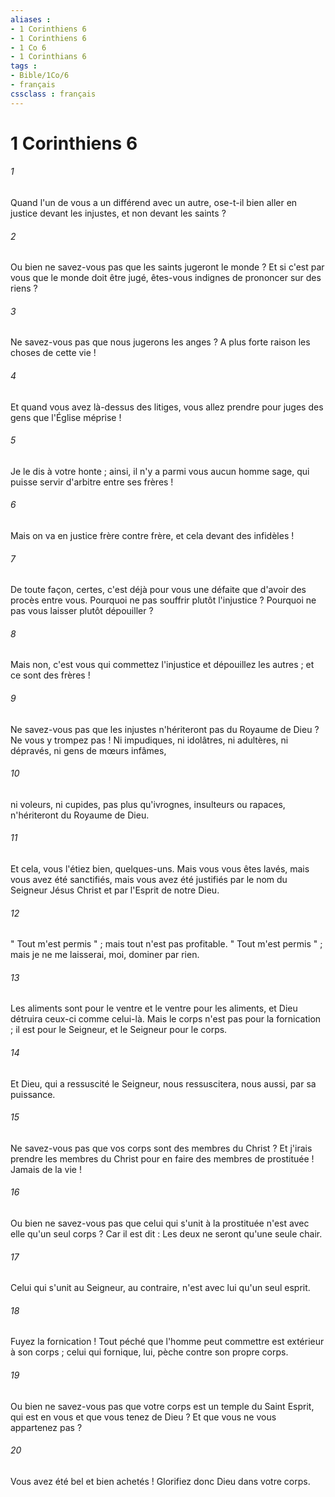 ```yaml
---
aliases : 
- 1 Corinthiens 6
- 1 Corinthiens 6
- 1 Co 6
- 1 Corinthians 6
tags : 
- Bible/1Co/6
- français
cssclass : français
---
```


# 1 Corinthiens 6

###### 1
Quand l'un de vous a un différend avec un autre, ose-t-il bien aller en justice devant les injustes, et non devant les saints ? 
###### 2
Ou bien ne savez-vous pas que les saints jugeront le monde ? Et si c'est par vous que le monde doit être jugé, êtes-vous indignes de prononcer sur des riens ? 
###### 3
Ne savez-vous pas que nous jugerons les anges ? A plus forte raison les choses de cette vie ! 
###### 4
Et quand vous avez là-dessus des litiges, vous allez prendre pour juges des gens que l'Église méprise ! 
###### 5
Je le dis à votre honte ; ainsi, il n'y a parmi vous aucun homme sage, qui puisse servir d'arbitre entre ses frères ! 
###### 6
Mais on va en justice frère contre frère, et cela devant des infidèles ! 
###### 7
De toute façon, certes, c'est déjà pour vous une défaite que d'avoir des procès entre vous. Pourquoi ne pas souffrir plutôt l'injustice ? Pourquoi ne pas vous laisser plutôt dépouiller ? 
###### 8
Mais non, c'est vous qui commettez l'injustice et dépouillez les autres ; et ce sont des frères ! 
###### 9
Ne savez-vous pas que les injustes n'hériteront pas du Royaume de Dieu ? Ne vous y trompez pas ! Ni impudiques, ni idolâtres, ni adultères, ni dépravés, ni gens de mœurs infâmes, 
###### 10
ni voleurs, ni cupides, pas plus qu'ivrognes, insulteurs ou rapaces, n'hériteront du Royaume de Dieu. 
###### 11
Et cela, vous l'étiez bien, quelques-uns. Mais vous vous êtes lavés, mais vous avez été sanctifiés, mais vous avez été justifiés par le nom du Seigneur Jésus Christ et par l'Esprit de notre Dieu. 
###### 12
" Tout m'est permis " ; mais tout n'est pas profitable. " Tout m'est permis " ; mais je ne me laisserai, moi, dominer par rien. 
###### 13
Les aliments sont pour le ventre et le ventre pour les aliments, et Dieu détruira ceux-ci comme celui-là. Mais le corps n'est pas pour la fornication ; il est pour le Seigneur, et le Seigneur pour le corps. 
###### 14
Et Dieu, qui a ressuscité le Seigneur, nous ressuscitera, nous aussi, par sa puissance. 
###### 15
Ne savez-vous pas que vos corps sont des membres du Christ ? Et j'irais prendre les membres du Christ pour en faire des membres de prostituée ! Jamais de la vie ! 
###### 16
Ou bien ne savez-vous pas que celui qui s'unit à la prostituée n'est avec elle qu'un seul corps ? Car il est dit : Les deux ne seront qu'une seule chair. 
###### 17
Celui qui s'unit au Seigneur, au contraire, n'est avec lui qu'un seul esprit. 
###### 18
Fuyez la fornication ! Tout péché que l'homme peut commettre est extérieur à son corps ; celui qui fornique, lui, pèche contre son propre corps. 
###### 19
Ou bien ne savez-vous pas que votre corps est un temple du Saint Esprit, qui est en vous et que vous tenez de Dieu ? Et que vous ne vous appartenez pas ? 
###### 20
Vous avez été bel et bien achetés ! Glorifiez donc Dieu dans votre corps. 
